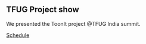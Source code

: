 ## TFUG Project show 

We presented the ToonIt project @TFUG India summit. 

[Schedule](https://tfug.in/schedule)
